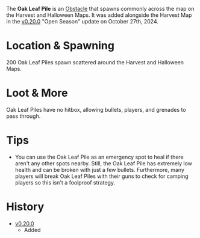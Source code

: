 The **Oak Leaf Pile** is an [Obstacle](/obstacles) that spawns commonly across the map on the Harvest and Halloween Maps. It was added alongside the Harvest Map in the [v0.20.0](https://github.com/HasangerGames/suroi/releases/tag/v0.20.0) "Open Season" update on October 27th, 2024. 
# Location & Spawning

200 Oak Leaf Piles spawn scattered around the Harvest and Halloween Maps.

# Loot & More

Oak Leaf Piles have no hitbox, allowing bullets, players, and grenades to pass through. 

# Tips

- You can use the Oak Leaf Pile as an emergency spot to heal if there aren't any other spots nearby. Still, the Oak Leaf Pile has extremely low health and can be broken with just a few bullets. Furthermore, many players will break Oak Leaf Piles with their guns to check for camping players so this isn't a foolproof strategy.

# History

- [v0.20.0](https://github.com/HasangerGames/suroi/releases/tag/v0.20.0)
  - Added 
  